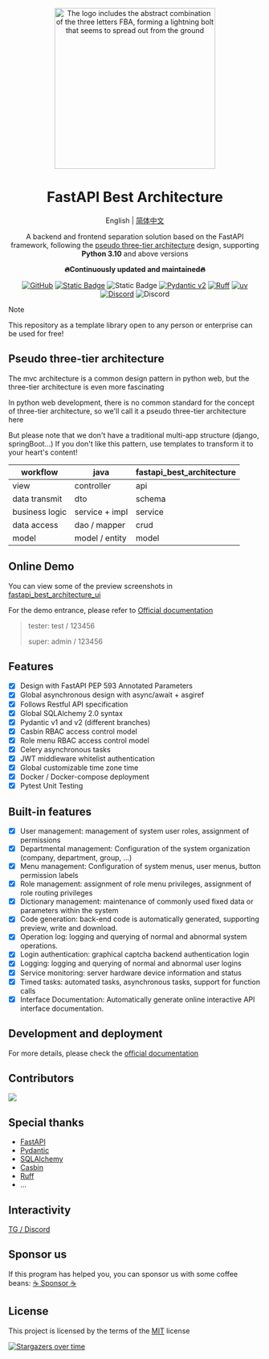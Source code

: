<br>

<div align="center">

<img alt="The logo includes the abstract combination of the three letters FBA, forming a lightning bolt that seems to spread out from the ground" width="320" src="https://wu-clan.github.io/picx-images-hosting/logo/fba.png">

# FastAPI Best Architecture

English | [简体中文](./README.zh-CN.md)

A backend and frontend separation solution based on the FastAPI framework, following
the [pseudo three-tier architecture](#pseudo-three-tier-architecture) design, supporting **Python 3.10** and above
versions

**🔥Continuously updated and maintained🔥**

[![GitHub](https://img.shields.io/github/license/fastapi-practices/fastapi_best_architecture)](https://github.com/fastapi-practices/fastapi_best_architecture/blob/master/LICENSE)
[![Static Badge](https://img.shields.io/badge/python-3.10%2B-blue)](https://www.python.org/downloads/)
![Static Badge](https://img.shields.io/badge/MySQL-8.0%2B-%2300758f)
[![Pydantic v2](https://img.shields.io/endpoint?url=https://raw.githubusercontent.com/pydantic/pydantic/main/docs/badge/v2.json)](https://pydantic.dev)
[![Ruff](https://img.shields.io/endpoint?url=https://raw.githubusercontent.com/astral-sh/ruff/main/assets/badge/v2.json)](https://github.com/astral-sh/ruff)
[![uv](https://img.shields.io/endpoint?url=https://raw.githubusercontent.com/astral-sh/uv/main/assets/badge/v0.json)](https://github.com/astral-sh/uv)
[![Discord](https://img.shields.io/badge/Discord-%235865F2.svg?logo=discord&logoColor=white)](https://discord.com/invite/yNN3wTbVAC)
![Discord](https://img.shields.io/discord/1185035164577972344)

</div>

> [!NOTE]
> This repository as a template library open to any person or enterprise can be used for free!

## Pseudo three-tier architecture

The mvc architecture is a common design pattern in python web, but the three-tier architecture is even more fascinating

In python web development, there is no common standard for the concept of three-tier architecture, so we'll call it a
pseudo three-tier architecture here

But please note that we don't have a traditional multi-app structure (django, springBoot...) If you don't like this
pattern, use templates to transform it to your heart's content!

| workflow       | java           | fastapi_best_architecture |
|----------------|----------------|---------------------------|
| view           | controller     | api                       |
| data transmit  | dto            | schema                    |
| business logic | service + impl | service                   |
| data access    | dao / mapper   | crud                      |
| model          | model / entity | model                     |

## Online Demo

You can view some of the preview screenshots
in [fastapi_best_architecture_ui](https://github.com/fastapi-practices/fastapi_best_architecture_ui)

For the demo entrance, please refer
to [Official documentation](https://fastapi-practices.github.io/fastapi_best_architecture_docs/)

> tester: test / 123456
>
> super: admin / 123456

## Features

- [x] Design with FastAPI PEP 593 Annotated Parameters
- [x] Global asynchronous design with async/await + asgiref
- [x] Follows Restful API specification
- [x] Global SQLAlchemy 2.0 syntax
- [x] Pydantic v1 and v2 (different branches)
- [x] Casbin RBAC access control model
- [x] Role menu RBAC access control model
- [x] Celery asynchronous tasks
- [x] JWT middleware whitelist authentication
- [x] Global customizable time zone time
- [x] Docker / Docker-compose deployment
- [x] Pytest Unit Testing

## Built-in features

- [x] User management: management of system user roles, assignment of permissions
- [x] Departmental management: Configuration of the system organization (company, department, group, ...)
- [x] Menu management: Configuration of system menus, user menus, button permission labels
- [x] Role management: assignment of role menu privileges, assignment of role routing privileges
- [x] Dictionary management: maintenance of commonly used fixed data or parameters within the system
- [x] Code generation: back-end code is automatically generated, supporting preview, write and download.
- [x] Operation log: logging and querying of normal and abnormal system operations.
- [x] Login authentication: graphical captcha backend authentication login
- [x] Logging: logging and querying of normal and abnormal user logins
- [x] Service monitoring: server hardware device information and status
- [x] Timed tasks: automated tasks, asynchronous tasks, support for function calls
- [x] Interface Documentation: Automatically generate online interactive API interface documentation.

## Development and deployment

For more details, please check
the [official documentation](https://fastapi-practices.github.io/fastapi_best_architecture_docs/)

## Contributors

<a href="https://github.com/fastapi-practices/fastapi_best_architecture/graphs/contributors">
  <img src="https://contrib.rocks/image?repo=fastapi-practices/fastapi_best_architecture"/>
</a>

## Special thanks

- [FastAPI](https://fastapi.tiangolo.com/)
- [Pydantic](https://docs.pydantic.dev/latest/)
- [SQLAlchemy](https://docs.sqlalchemy.org/en/20/)
- [Casbin](https://casbin.org/zh/)
- [Ruff](https://beta.ruff.rs/docs/)
- ...

## Interactivity

[TG / Discord](https://wu-clan.github.io/homepage/)

## Sponsor us

If this program has helped you, you can sponsor us with some coffee
beans: [:coffee: Sponsor :coffee:](https://wu-clan.github.io/sponsor/)

## License

This project is licensed by the terms of
the [MIT](https://github.com/fastapi-practices/fastapi_best_architecture/blob/master/LICENSE) license

[![Stargazers over time](https://starchart.cc/fastapi-practices/fastapi_best_architecture.svg?variant=adaptive)](https://starchart.cc/fastapi-practices/fastapi_best_architecture)
